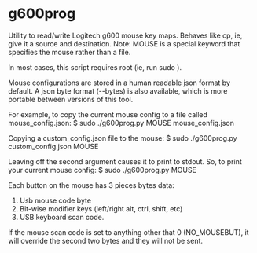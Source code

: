 # g600prog
Utility to read/write Logitech g600 mouse key maps.
Behaves like cp, ie, give it a source and destination.
Note: MOUSE is a special keyword that specifies the mouse rather than a file.

In most cases, this script requires root (ie, run sudo <this script>).

Mouse configurations are stored in a human readable json format by default.
A json byte format (--bytes) is also available, which is more portable
between versions of this tool.

For example, to copy the current mouse config to a file called mouse_config.json:
$ sudo ./g600prog.py MOUSE mouse_config.json

Copying a custom_config.json file to the mouse:
$ sudo ./g600prog.py custom_config.json MOUSE

Leaving off the second argument causes it to print to stdout.
So, to print your current mouse config:
$ sudo ./g600prog.py MOUSE


Each button on the mouse has 3 pieces bytes data:
1. Usb mouse code byte
2. Bit-wise modifier keys (left/right alt, ctrl, shift, etc)
3. USB keyboard scan code.

If the mouse scan code is set to anything other that 0 (NO_MOUSEBUT),
it will override the second two bytes and they will not be sent.

